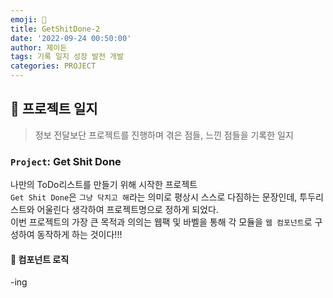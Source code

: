 ```yaml
---
emoji: 🔨
title: GetShitDone-2
date: '2022-09-24 00:50:00'
author: 제이든
tags: 기록 일지 성장 발전 개발
categories: PROJECT
---
```


## 🔨 프로젝트 일지

> 정보 전달보단 프로젝트를 진행하며 겪은 점들, 느낀 점들을 기록한 일지

### `Project`: Get Shit Done

나만의 ToDo리스트를 만들기 위해 시작한 프로젝트<br/>
`Get Shit Done`은 `그냥 닥치고 해`라는 의미로 평상시 스스로 다짐하는 문장인데, 투두리스트와 어울린다 생각하여 프로젝트명으로 정하게 되었다.<br/>
이번 프로젝트의 가장 큰 목적과 의의는 웹팩 및 바벨을 통해 각 모듈을 `웹 컴포넌트`로 구성하여 동작하게 하는 것이다!!!

#### 🤪 컴포넌트 로직

-ing

```toc

```

